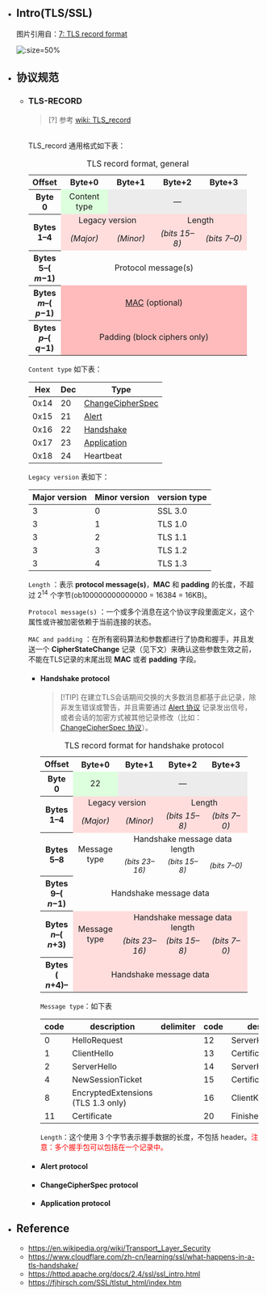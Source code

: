 * ## Intro(TLS/SSL)

    
    图片引用自：[7: TLS record format ](https://www.researchgate.net/figure/TLS-record-format_fig7_321347130)

    ![](/.images/devops/network/tls-ssl/tls-record-format-01.png ':size=50%')

* ## 协议规范

    + ### TLS-RECORD
        > [?] 参考 [wiki: TLS_record](https://en.wikipedia.org/wiki/Transport_Layer_Security#TLS_record)

        <br> TLS_record 通用格式如下表：

        <table class="wikitable" style="width:95%;text-align:center">
        <caption>TLS record format, general </caption>
        <tbody>
            <tr>
            <th scope="col">Offset </th>
            <th scope="col" style="width:22%">Byte+0 </th>
            <th scope="col" style="width:22%">Byte+1 </th>
            <th scope="col" style="width:22%">Byte+2 </th>
            <th scope="col" style="width:22%">Byte+3 </th>
            </tr>
            <tr>
            <th scope="row">Byte <br>0 </th>
            <td style="background:#dfd">Content type </td>
            <td colspan="3data-sort-value=&quot;&quot;" style="background: var(--background-color-interactive, #ececec); color: var(--color-base, inherit); vertical-align: middle; text-align: center;" class="table-na">— </td>
            </tr>
            <tr>
            <th scope="row" rowspan="2">Bytes <br>1–4 </th>
            <td colspan="2" style="background:#fdd">Legacy version </td>
            <td colspan="2" style="background:#fdd">Length </td>
            </tr>
            <tr style="background:#fdd">
            <td>
                <i>(Major)</i>
            </td>
            <td>
                <i>(Minor)</i>
            </td>
            <td>
                <i>(bits 15–8)</i>
            </td>
            <td>
                <i>(bits 7–0)</i>
            </td>
            </tr>
            <tr>
            <th scope="row">Bytes <br>5–( <i>m</i>−1) </th>
            <td colspan="4">Protocol message(s) </td>
            </tr>
            <tr>
            <th scope="row">Bytes <br>
                <i>m</i>–( <i>p</i>−1)
            </th>
            <td colspan="4" style="background:#fbb">
                <a href="https://en.wikipedia.org/wiki/Message_authentication_code" title="Message authentication code">MAC</a> (optional)
            </td>
            </tr>
            <tr>
            <th scope="row">Bytes <br>
                <i>p</i>–( <i>q</i>−1)
            </th>
            <td colspan="4" style="background:#fbb">Padding (block ciphers only) </td>
            </tr>
        </tbody>
        </table>

        <!-- panels:start -->
        <!-- div:left-panel-30 -->
        `Content type` 如下表：

        | Hex| Dec| Type |
        | - | - | - |
        | 0x14 | 20 | [ChangeCipherSpec](#changecipherspec-protocol) |
        | 0x15 | 21 | [Alert](#alert-protocol) |
        | 0x16 | 22 | [Handshake](#handshake-protocol) |
        | 0x17 | 23 | [Application](#application-protocol) |
        | 0x18 | 24 | Heartbeat |

        <!-- div:right-panel-50 -->
        `Legacy version` 表如下：
        
        | Major version | Minor version | version type |
        | - | - | - |
        | 3 | 0 | SSL 3.0 |
        | 3 | 1 | TLS 1.0 |
        | 3 | 2 | TLS 1.1 |
        | 3 | 3 | TLS 1.2 |
        | 3 | 4 | TLS 1.3 |
        <!-- panels:end -->

        `Length` ：表示 **protocol message(s)**，**MAC** 和 **padding** 的长度，不超过 2<sup>14</sup> 个字节(ob100000000000000 = 16384 = 16KB)。

        `Protocol message(s)` ：一个或多个消息在这个协议字段里面定义，这个属性或许被加密依赖于当前连接的状态。

        `MAC and padding` ：在所有密码算法和参数都进行了协商和握手，并且发送一个 **CipherStateChange** 记录（见下文）来确认这些参数生效之前，不能在TLS记录的末尾出现 **MAC** 或者 **padding** 字段。

        - #### Handshake protocol

            > [!TIP] 在建立TLS会话期间交换的大多数消息都基于此记录，除非发生错误或警告，并且需要通过 [Alert 协议](#alert-protocol) 记录发出信号，或者会话的加密方式被其他记录修改（比如：[ChangeCipherSpec 协议](#changecipherspec-protocol)）。

            <table class="wikitable" style="width:95%;text-align:center">
            <caption>TLS record format for handshake protocol </caption>
            <tbody>
                <tr>
                <th scope="col">Offset </th>
                <th scope="col" style="width:22%">Byte+0 </th>
                <th scope="col" style="width:22%">Byte+1 </th>
                <th scope="col" style="width:22%">Byte+2 </th>
                <th scope="col" style="width:22%">Byte+3 </th>
                </tr>
                <tr>
                <th scope="row">Byte <br>0 </th>
                <td style="background:#dfd">22 </td>
                <td colspan="3data-sort-value=&quot;&quot;" style="background: var(--background-color-interactive, #ececec); color: var(--color-base, inherit); vertical-align: middle; text-align: center;" class="table-na">— </td>
                </tr>
                <tr>
                <th scope="row" rowspan="2">Bytes <br>1–4 </th>
                <td colspan="2" style="background:#fdd">Legacy version </td>
                <td colspan="2" style="background:#fdd">Length </td>
                </tr>
                <tr style="background:#fdd">
                <td>
                    <i>(Major)</i>
                </td>
                <td>
                    <i>(Minor)</i>
                </td>
                <td>
                    <i>(bits 15–8)</i>
                </td>
                <td>
                    <i>(bits 7–0)</i>
                </td>
                </tr>
                <tr>
                <th scope="row" rowspan="2">Bytes <br>5–8 </th>
                <td rowspan="2">Message type </td>
                <td colspan="3">Handshake message data length </td>
                </tr>
                <tr style="font-size:90%;line-height:1.2">
                <td>
                    <i>(bits 23–16)</i>
                </td>
                <td>
                    <i>(bits 15–8)</i>
                </td>
                <td>
                    <i>(bits 7–0)</i>
                </td>
                </tr>
                <tr>
                <th scope="row">Bytes <br>9–( <i>n</i>−1) </th>
                <td colspan="4">Handshake message data </td>
                </tr>
                <tr>
                <th scope="row" rowspan="2">Bytes <br>
                    <i>n</i>–( <i>n</i>+3)
                </th>
                <td rowspan="2" style="background:#fdd">Message type </td>
                <td colspan="3" style="background:#fdd">Handshake message data length </td>
                </tr>
                <tr style="background:#fdd">
                <td>
                    <i>(bits 23–16)</i>
                </td>
                <td>
                    <i>(bits 15–8)</i>
                </td>
                <td>
                    <i>(bits 7–0)</i>
                </td>
                </tr>
                <tr>
                <th scope="row">Bytes <br>( <i>n</i>+4)– </th>
                <td colspan="4" style="background:#fdd">Handshake message data </td>
                </tr>
            </tbody>
            </table>

            `Message type`：如下表

            | code | description                        | delimiter | code | description        |
            | ---- | ---------------------------------- | --------- | ---- | ------------------ |
            | 0    | HelloRequest                       |           | 12   | ServerKeyExchange  |
            | 1    | ClientHello                        |           | 13   | CertificateRequest |
            | 2    | ServerHello                        |           | 14   | ServerHelloDone    |
            | 4    | NewSessionTicket                   |           | 15   | CertificateVerify  |
            | 8    | EncryptedExtensions (TLS 1.3 only) |           | 16   | ClientKeyExchange  |
            | 11   | Certificate                        |           | 20   | Finished           |

            `Length`：这个使用 3 个字节表示握手数据的长度，不包括 header。<span style='color:red'>注意：多个握手包可以包括在一个记录中。</span>

        - #### Alert protocol
        - #### ChangeCipherSpec protocol
        - #### Application protocol

* ## Reference
    + https://en.wikipedia.org/wiki/Transport_Layer_Security
    + https://www.cloudflare.com/zh-cn/learning/ssl/what-happens-in-a-tls-handshake/
    + https://httpd.apache.org/docs/2.4/ssl/ssl_intro.html
    + https://fjhirsch.com/SSL/tlstut_html/index.htm